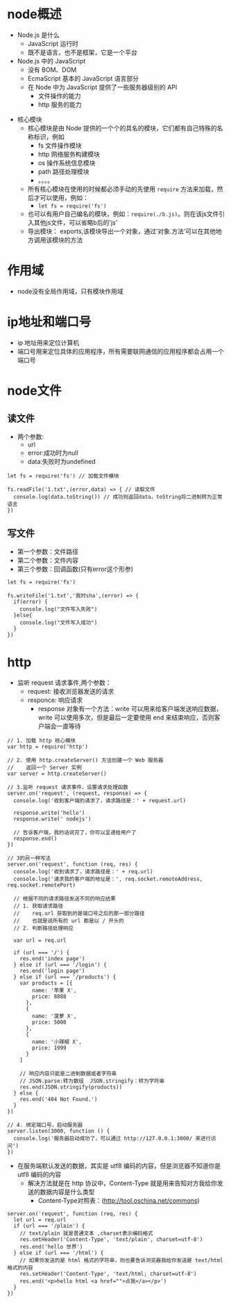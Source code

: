 # node概述
- Node.js 是什么
  + JavaScript 运行时
  + 既不是语言，也不是框架，它是一个平台
- Node.js 中的 JavaScript
  + 没有 BOM、DOM
  + EcmaScript 基本的 JavaScript 语言部分
  + 在 Node 中为 JavaScript 提供了一些服务器级别的 API
    * 文件操作的能力
    * http 服务的能力
+ 核心模块
    * 核心模块是由 Node 提供的一个个的具名的模块，它们都有自己特殊的名称标识，例如
      - fs 文件操作模块
      - http 网络服务构建模块
      - os 操作系统信息模块
      - path 路径处理模块
      - 。。。。
    * 所有核心模块在使用的时候都必须手动的先使用 `require` 方法来加载，然后才可以使用，例如：
      - `let fs = require('fs')`
    * 也可以有用户自己编名的模块，例如：`require(./b.js)`。则在该js文件引入其他js文件，可以省略b后的'js'
    * 导出模块： exports,该模块导出一个对象，通过‘对象.方法’可以在其他地方调用该模块的方法
# 作用域
* node没有全局作用域，只有模块作用域
# ip地址和端口号
* ip 地址用来定位计算机
* 端口号用来定位具体的应用程序，所有需要联网通信的应用程序都会占用一个端口号
# node文件
## 读文件
* 两个参数:
  - url
  - error:成功时为null
  - data:失败时为undefined

```
let fs = require('fs') // 加载文件模块

fs.readFile('1.txt',(error,data) => { // 读取文件
  console.log(data.toString()) // 成功则返回data，toString将二进制转为正常语言
})
```
## 写文件
* 第一个参数：文件路径
* 第二个参数：文件内容
* 第三个参数：回调函数(只有error这个形参)
```
let fs = require('fs')

fs.writeFile('1.txt','我时sha',(error) => {
  if(error) {
    console.log("文件写入失败")
  }else{
    console.log("文件写入成功")
  }
})
```
# http
* 监听 request 请求事件,两个参数：
  + request: 接收浏览器发送的请求
  + responce: 响应请求
    - response 对象有一个方法：write 可以用来给客户端发送响应数据，write 可以使用多次，但是最后一定要使用 end 来结束响应，否则客户端会一直等待
```
// 1. 加载 http 核心模块
var http = require('http')

// 2. 使用 http.createServer() 方法创建一个 Web 服务器
//    返回一个 Server 实例
var server = http.createServer()

// 3.监听 request 请求事件，设置请求处理函数
server.on('request', (request, response) => {
  console.log('收到客户端的请求了，请求路径是：' + request.url)

  response.write('hello')
  response.write(' nodejs')

  // 告诉客户端，我的话说完了，你可以呈递给用户了
  response.end()
})

// 3的另一种写法
server.on('request', function (req, res) {
  console.log('收到请求了，请求路径是：' + req.url)
  console.log('请求我的客户端的地址是：', req.socket.remoteAddress, req.socket.remotePort)

  // 根据不同的请求路径发送不同的响应结果
  // 1. 获取请求路径
  //    req.url 获取到的是端口号之后的那一部分路径
  //    也就是说所有的 url 都是以 / 开头的
  // 2. 判断路径处理响应

  var url = req.url

  if (url === '/') {
    res.end('index page')
  } else if (url === '/login') {
    res.end('login page')
  } else if (url === '/products') {
    var products = [{
        name: '苹果 X',
        price: 8888
      },
      {
        name: '菠萝 X',
        price: 5000
      },
      {
        name: '小辣椒 X',
        price: 1999
      }
    ]

    // 响应内容只能是二进制数据或者字符串
    // JSON.parse:转为数组  JSON.stringify：转为字符串
    res.end(JSON.stringify(products))
  } else {
    res.end('404 Not Found.')
  }
})

// 4. 绑定端口号，启动服务器
server.listen(3000, function () {
  console.log('服务器启动成功了，可以通过 http://127.0.0.1:3000/ 来进行访问')
})
```
* 在服务端默认发送的数据，其实是 utf8 编码的内容，但是浏览器不知道你是 utf8 编码的内容
  - 解决方法就是在 http 协议中，Content-Type 就是用来告知对方我给你发送的数据内容是什么类型
    - Content-Type对照表：(http://tool.oschina.net/commons) 
```
server.on('request', function (req, res) {
  let url = req.url
  if (url === '/plain') {
    // text/plain 就是普通文本 ,charset表示编码格式
    res.setHeader('Content-Type', 'text/plain', charset=utf-8')
    res.end('hello 世界')
  } else if (url === '/html') {
    // 如果你发送的是 html 格式的字符串，则也要告诉浏览器我给你发送是 text/html 格式的内容
    res.setHeader('Content-Type', 'text/html; charset=utf-8')
    res.end('<p>hello html <a href="">点我</a></p>')
  }
})
```